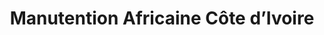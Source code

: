---
title: "Manutention Africaine Côte d’Ivoire"
url: /marcory/manutention-africaine-cote-divoire/
shop: Autohaus
---